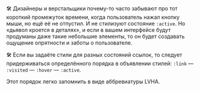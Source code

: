 ---
---

🛠 Дизайнеры и верстальщики почему-то часто забывают про тот короткий промежуток времени, когда пользователь нажал кнопку мыши, но ещё её не отпустил. И не стилизуют состояние `:active`. Но «дьявол кроется в деталях», и если в вашем интерфейсе будут продуманы даже такие небольшие элементы, то он будет создавать ощущение опрятности и заботы о пользователе.

🛠 Если вы задаёте стили для разных состояний ссылок, то следует придерживаться определённого порядка в объявлении стилей: `:link` — `:visited` — `:hover` — `:active`.

Этот порядок легко запомнить в виде аббревиатуры LVHA.
